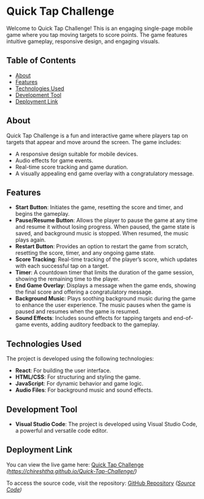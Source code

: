 # Quick Tap Challenge

Welcome to Quick Tap Challenge! This is an engaging single-page mobile game where you tap moving targets to score points. The game features intuitive gameplay, responsive design, and engaging visuals.

## Table of Contents
- [About](#about)
- [Features](#features)
- [Technologies Used](#technologies-used)
- [Development Tool](#development-tool)
- [Deployment Link](#deployment-link)

## About
Quick Tap Challenge is a fun and interactive game where players tap on targets that appear and move around the screen. The game includes:
- A responsive design suitable for mobile devices.
- Audio effects for game events.
- Real-time score tracking and game duration.
- A visually appealing end game overlay with a congratulatory message.

## Features
- **Start Button**: Initiates the game, resetting the score and timer, and begins the gameplay.
- **Pause/Resume Button**: Allows the player to pause the game at any time and resume it without losing progress. When paused, the game state is saved, and background music is stopped. When resumed, the music plays again.
- **Restart Button**: Provides an option to restart the game from scratch, resetting the score, timer, and any ongoing game state.
- **Score Tracking**: Real-time tracking of the player’s score, which updates with each successful tap on a target.
- **Timer**: A countdown timer that limits the duration of the game session, showing the remaining time to the player.
- **End Game Overlay**: Displays a message when the game ends, showing the final score and offering a congratulatory message.
- **Background Music**: Plays soothing background music during the game to enhance the user experience. The music pauses when the game is paused and resumes when the game is resumed.
- **Sound Effects**: Includes sound effects for tapping targets and end-of-game events, adding auditory feedback to the gameplay.

## Technologies Used
The project is developed using the following technologies:
- **React**: For building the user interface.
- **HTML/CSS**: For structuring and styling the game.
- **JavaScript**: For dynamic behavior and game logic.
- **Audio Files**: For background music and sound effects.

## Development Tool
- **Visual Studio Code**: The project is developed using Visual Studio Code, a powerful and versatile code editor.

## Deployment Link
You can view the live game here: [Quick Tap Challenge](https://your-github-pages-link.com) *(https://chireshtha.github.io/Quick-Tap-Challenge/)*

To access the source code, visit the repository: [GitHub Repository](https://github.com/Chireshtha/quick-tap-challenge) *([Source Code](https://github.com/Chireshtha/Quick-Tap-Challenge.git))*


